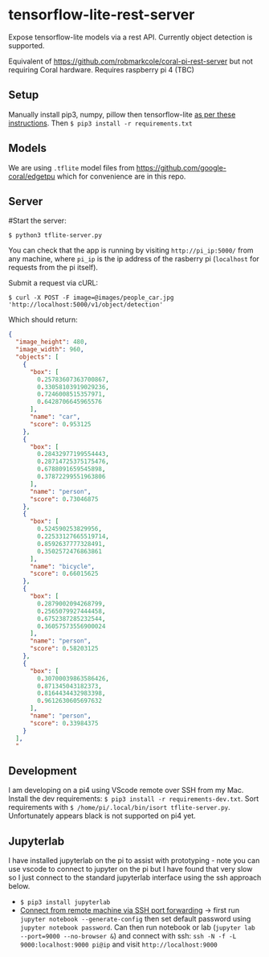 # tensorflow-lite-rest-server
Expose tensorflow-lite models via a rest API. Currently object detection is supported.

Equivalent of https://github.com/robmarkcole/coral-pi-rest-server but not requiring Coral hardware. Requires raspberry pi 4 (TBC)

## Setup
Manually install pip3, numpy, pillow then tensorflow-lite [as per these instructions](https://www.tensorflow.org/lite/guide/python). Then `$ pip3 install -r requirements.txt`

## Models
We are using `.tflite` model files from https://github.com/google-coral/edgetpu which for convenience are in this repo.

## Server
#Start the server:
```
$ python3 tflite-server.py
```
You can check that the app is running by visiting `http://pi_ip:5000/` from any machine, where `pi_ip` is the ip address of the rasberry pi (`localhost` for requests from the pi itself). 

Submit a request via cURL:
```
$ curl -X POST -F image=@images/people_car.jpg 'http://localhost:5000/v1/object/detection'
```
Which should return:
```json
{
  "image_height": 480, 
  "image_width": 960, 
  "objects": [
    {
      "box": [
        0.25783607363700867, 
        0.33058103919029236, 
        0.7246008515357971, 
        0.6428706645965576
      ], 
      "name": "car", 
      "score": 0.953125
    }, 
    {
      "box": [
        0.28432977199554443, 
        0.28714725375175476, 
        0.6788091659545898, 
        0.37872299551963806
      ], 
      "name": "person", 
      "score": 0.73046875
    }, 
    {
      "box": [
        0.524590253829956, 
        0.22533127665519714, 
        0.8592637777328491, 
        0.3502572476863861
      ], 
      "name": "bicycle", 
      "score": 0.66015625
    }, 
    {
      "box": [
        0.2879002094268799, 
        0.2565079927444458, 
        0.6752387285232544, 
        0.36057573556900024
      ], 
      "name": "person", 
      "score": 0.58203125
    }, 
    {
      "box": [
        0.30700039863586426, 
        0.871345043182373, 
        0.8164434432983398, 
        0.9612630605697632
      ], 
      "name": "person", 
      "score": 0.33984375
    }
  ], 
  "
```

## Development
I am developing on a pi4 using VScode remote over SSH from my Mac. Install the dev requirements: `$ pip3 install -r requirements-dev.txt`. Sort requirements with `$ /home/pi/.local/bin/isort tflite-server.py`. Unfortunately appears black is not supported on pi4 yet.

## Jupyterlab
I have installed jupyterlab on the pi to assist with prototyping - note you can use vscode to connect to jupyter on the pi but I have found that very slow so I just connect to the standard jupyterlab interface using the ssh approach below. 
* `$ pip3 install jupyterlab `
* [Connect from remote machine via SSH port forwarding](https://www.blopig.com/blog/2018/03/running-jupyter-notebook-on-a-remote-server-via-ssh/) -> first run  `jupyter notebook --generate-config` then set default password using `jupyter notebook password`. Can then run notebook or lab (`jupyter lab --port=9000 --no-browser &`) and connect with ssh: `ssh -N -f -L 9000:localhost:9000 pi@ip` and visit `http://localhost:9000`